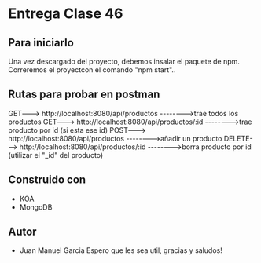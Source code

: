 # Entrega Clase 46


## Para iniciarlo

Una vez descargado del proyecto, debemos insalar el paquete de npm. Correremos el proyectcon el comando
"npm start"..

## Rutas para probar en postman
GET---> http://localhost:8080/api/productos -------->trae todos los productos
GET---> http://localhost:8080/api/productos/:id -------->trae producto por id (si esta ese id)
POST---> http://localhost:8080/api/productos -------->añadir un producto
DELETE---> http://localhost:8080/api/productos/:id -------->borra producto por id (utilizar el "_id" del producto)

## Construido con

- KOA
- MongoDB

## Autor

- Juan Manuel Garcia
  Espero que les sea util, gracias y saludos!
